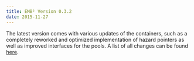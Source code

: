 ```yaml
---
title: EMB² Version 0.3.2
date: 2015-11-27
---
```

The latest version comes with various updates of the containers, such as a completely reworked and optimized implementation of hazard pointers as well as improved interfaces for the pools. A list of all changes can be found [here](https://github.com/siemens/embb/blob/v0.3.2/CHANGELOG.md).
